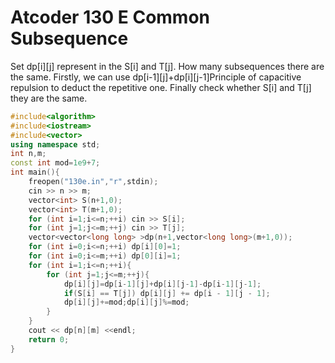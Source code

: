 # Atcoder 130 E Common Subsequence

Set dp[i][j] represent in the S[i] and T[j]. How many subsequences there are the same. Firstly, we can use dp[i-1][j]+dp[i][j-1]Principle of capacitive repulsion
to deduct the repetitive one. Finally check whether S[i] and T[j] they are the same.
```cpp
#include<algorithm>
#include<iostream>
#include<vector>
using namespace std;
int n,m;
const int mod=1e9+7;
int main(){
    freopen("130e.in","r",stdin);
    cin >> n >> m;
    vector<int> S(n+1,0);
    vector<int> T(m+1,0);
    for (int i=1;i<=n;++i) cin >> S[i];
    for (int j=1;j<=m;++j) cin >> T[j];
    vector<vector<long long> >dp(n+1,vector<long long>(m+1,0));
    for (int i=0;i<=n;++i) dp[i][0]=1;
    for (int i=0;i<=m;++i) dp[0][i]=1;
    for (int i=1;i<=n;++i){
        for (int j=1;j<=m;++j){
            dp[i][j]=dp[i-1][j]+dp[i][j-1]-dp[i-1][j-1];
            if(S[i] == T[j]) dp[i][j] += dp[i - 1][j - 1];
            dp[i][j]+=mod;dp[i][j]%=mod;
        }
    }
    cout << dp[n][m] <<endl;
    return 0;
}
```
